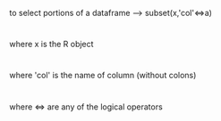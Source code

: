 to select portions of a dataframe --> subset(x,'col'<=>a)
#
where x is the R object
#
where 'col' is the name of column (without colons)
#
where <=> are any of the logical operators
